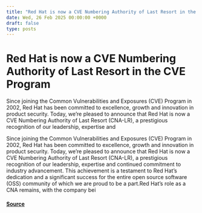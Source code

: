 ```yaml
---
title: "Red Hat is now a CVE Numbering Authority of Last Resort in the CVE Program"
date: Wed, 26 Feb 2025 00:00:00 +0000
draft: false
type: posts
---
```

# Red Hat is now a CVE Numbering Authority of Last Resort in the CVE Program





Since joining the Common Vulnerabilities and Exposures (CVE) Program in 2002, Red Hat has been committed to excellence, growth and innovation in product security. Today, we’re pleased to announce that Red Hat is now a CVE Numbering Authority of Last Resort (CNA-LR), a prestigious recognition of our leadership, expertise and

Since joining the Common Vulnerabilities and Exposures (CVE) Program in 2002, Red Hat has been committed to excellence, growth and innovation in product security. Today, we’re pleased to announce that Red Hat is now a CVE Numbering Authority of Last Resort (CNA-LR), a prestigious recognition of our leadership, expertise and continued commitment to industry advancement. This achievement is a testament to Red Hat’s dedication and a significant success for the entire open source software (OSS) community of which we are proud to be a part.Red Hat’s role as a CNA remains, with the company bei

#### [Source](https://www.redhat.com/en/blog/red-hat-now-cve-numbering-authority-last-resort-cve-program)

